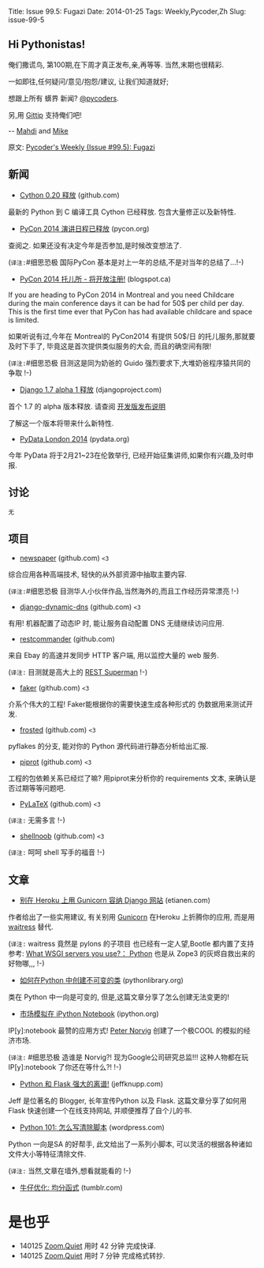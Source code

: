 Title: Issue 99.5: Fugazi
Date: 2014-01-25 
Tags: Weekly,Pycoder,Zh 
Slug: issue-99-5

## Hi Pythonistas!


俺们撒谎鸟, 第100期,在下周才真正发布,亲,再等等.
当然,末期也很精彩.

一如即往,任何疑问/意见/抱怨/建议,
让我们知道就好;
 
想跟上所有 蠎界 新闻?
 [@pycoders](http://twitter.com/pycoders).

另,用
[Gittip](https://www.gittip.com/PycodersWeekly)
支持俺们吧!

--
[Mahdi](https://twitter.com/#!/myusuf3) and [Mike](https://twitter.com/#!/mgrouchy)

原文: [Pycoder's Weekly (Issue #99.5): Fugazi](http://us4.campaign-archive1.com/?u=9735795484d2e4c204da82a29&id=6ad49cd999&e=889f3f6a05)

## 新闻
- [Cython 0.20 释放](https://github.com/cython/cython/blob/master/CHANGES.rst#020-2014-01-18) (github.com)

最新的 Python 到 C 编译工具 Cython 已经释放.
包含大量修正以及新特性.
 

- [PyCon 2014 演讲日程已释放](https://us.pycon.org/2014/schedule/talks/) (pycon.org)

查阅之. 
如果还没有决定今年是否参加,是时候改变想法了. 

(`译注:`#细思恐极 国际PyCon 基本是对上一年的总结,不是对当年的总结了...!-)

- [PyCon 2014 托儿所 - 将开放注册!](http://pycon.blogspot.ca/2014/01/pycon-2014-childcare-register-soon.html) (blogspot.ca)

If you are heading to PyCon 2014 in Montreal and you need Childcare during the main conference days it can be had for 50$ per child per day. This is the first time ever that PyCon has had available childcare and space is limited.
 
如果听说有过,今年在 Montreal的 PyCon2014 有提供 50$/日
的托儿服务,那就要及时下手了,
毕竟这是首次提供类似服务的大会, 而且的确空间有限!

(`译注:`#细思恐极 目测这是同为奶爸的 Guido 强烈要求下,大堆奶爸程序猿共同的争取 !-)


- [Django 1.7 alpha 1 释放](https://www.djangoproject.com/weblog/2014/jan/22/django-17-alpha-1-released/) (djangoproject.com)

首个 1.7 的 alpha 版本释放.
请查阅
[开发版发布说明](https://docs.djangoproject.com/en/dev/releases/1.7/)

了解这一个版本将带来什么新特性.


- [PyData London 2014](http://pydata.org/ldn2014) (pydata.org)


今年 PyData 将于2月21~23在伦敦举行,
已经开始征集讲师,如果你有兴趣,及时申报.

## 讨论

`无`


## 项目

- [newspaper](https://github.com/codelucas/newspaper) (github.com)
`<3`

综合应用各种高端技术,
轻快的从外部资源中抽取主要内容.

(`译注:`#细思恐极 目测华人小伙伴作品,当然海外的,而且工作经历异常漂亮 !-)


- [django-dynamic-dns](https://github.com/damianmoore/django-dynamic-dns) (github.com)
`<3`

有用!
机器配置了动态IP 时,
能让服务自动配置 DNS 无缝继续访问应用.
 

- [restcommander](https://github.com/eBay/restcommander) (github.com)

来自 Ebay 的高速并发同步 HTTP 客户端,
 用以监控大量的 web 服务.

(`译注:` 目测就是高大上的 [REST Superman](http://www.restsuperman.com/) !-)


- [faker](https://github.com/joke2k/faker) (github.com)
`<3`

介系个伟大的工程!
Faker能根据你的需要快速生成各种形式的 伪数据用来测试开发.
 

- [frosted](https://github.com/timothycrosley/frosted) (github.com)
`<3`

pyflakes 的分支,
能对你的 Python 源代码进行静态分析给出汇报.
 

- [piprot](https://github.com/sesh/piprot) (github.com)
`<3`


工程的包依赖关系已经烂了嘛?
用piprot来分析你的 requirements 文本,
来确认是否过期等等问题吧.

- [PyLaTeX](https://github.com/JelteF/PyLaTeX) (github.com)
`<3`


(`译注:` 无需多言 !-)


- [shellnoob](https://github.com/reyammer/shellnoob) (github.com) 
`<3`

(`译注:` 呵呵 shell 写手的福音 !-)


## 文章

- [别在 Heroku 上用 Gunicorn 容纳 Django 网站](http://blog.etianen.com/blog/2014/01/19/gunicorn-heroku-django/) (etianen.com)

作者给出了一些实用建议,
有关别用
[Gunicorn](http://gunicorn.org/) 
在Heroku 上折腾你的应用,
而是用
[waitress](https://pylons.readthedocs.org/projects/waitress/en/latest/) 
替代.

(`译注:` waitress 竟然是 pylons 的子项目
也已经有一定人望,Bootle 都内置了支持参考: [What WSGI servers you use?： Python](http://www.reddit.com/r/Python/comments/16tm4e/what_wsgi_servers_you_use/)
也是从 Zope3 的灰烬自救出来的好物哪,,,
!-)



- [如何在Python 中创建不可变的类](http://www.blog.pythonlibrary.org/2014/01/17/how-to-create-immutable-classes-in-python/) (pythonlibrary.org)

类在 Python 中一向是可变的,
但是,这篇文章分享了怎么创建无法变更的!
 

- [市场模拟在 iPython Notebook](http://nbviewer.ipython.org/url/norvig.com/ipython/Economics.ipynb) (ipython.org)

IP[y]:notebook 最赞的应用方式!
[Peter Norvig](http://norvig.com)
创建了一个极COOL 的模拟的经济市场.

(`译注:` #细思恐极 造谁是 Norvig?! 现为Google公司研究总监!!! 
这种人物都在玩 IP[y]:notebook 了你还在等什么?!
!-)



- [Python 和 Flask 强大的离谱!](http://jeffknupp.com/blog/2014/01/18/python-and-flask-are-ridiculously-powerful/) (jeffknupp.com)
 
Jeff 是位著名的 Blogger, 长年宣传Python 以及 Flask.
这篇文章分享了如何用 Flask 快速创建一个在线支持网站,
并顺便推荐了自个儿的书.

- [Python 101: 怎么写清除脚本](http://freepythontips.wordpress.com/2014/01/23/python-101-writing-a-cleanup-script/) (wordpress.com)


Python 一向是SA 的好帮手,
此文给出了一系列小脚本,
可以灵活的根据各种诸如 文件大小等特征清除文件.

(`译注:` 当然,文章在墙外,想看就能看的
!-)


- [牛仔优化: 均分函式](http://pythonsweetness.tumblr.com/post/74073984682/cowboy-optimization-bisecting-a-function) (tumblr.com)

 

# 是也乎

- 140125 [Zoom.Quiet](http://zoomquiet.org/) 用时 42 分钟 完成快译.
- 140125 [Zoom.Quiet](http://zoomquiet.org/) 用时 7 分钟 完成格式转抄.
 